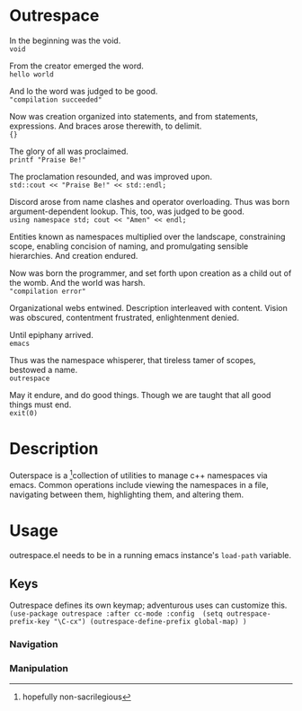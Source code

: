 Outrespace
==========

In the beginning was the void.  
`void`

From the creator emerged the word.  
`hello world`

And lo the word was judged to be good.  
`"compilation succeeded"`

Now was creation organized into statements, and from statements, expressions.  And braces arose therewith, to delimit.  
`{}`

The glory of all was proclaimed.  
`printf "Praise Be!"`

The proclamation resounded, and was improved upon.  
`std::cout << "Praise Be!" << std::endl;`

Discord arose from name clashes and operator overloading.  Thus was born argument-dependent lookup.  This, too, was judged to be good.  
`using namespace std;
cout << "Amen" << endl; `

Entities known as namespaces multiplied over the landscape, constraining scope, enabling concision of naming, and promulgating sensible hierarchies.  And creation endured.  

Now was born the programmer, and set forth upon creation as a child out of the womb.  And the world was harsh.  
`"compilation error"`

Organizational webs entwined.  Description interleaved with content.  Vision was obscured, contentment frustrated, enlightenment denied.  

Until epiphany arrived.  
`emacs`

Thus was the namespace whisperer, that tireless tamer of scopes, bestowed a name.  
`outrespace`

May it endure, and do good things.  Though we are taught that all good things must end.  
`exit(0)`

# Description #
Outerspace is a [^1]collection of utilities to manage c++ namespaces via emacs.  Common operations include viewing the namespaces in a file, navigating between them, highlighting them, and altering them.

# Usage #
outrespace.el needs to be in a running emacs instance's `load-path` variable.

## Keys ##
Outrespace defines its own keymap; adventurous uses can customize this.  
`(use-package outrespace
  :after cc-mode
  :config 
  (setq outrespace-prefix-key "\C-cx")
  (outrespace-define-prefix global-map)
  )`

### Navigation ###

### Manipulation ###

[^1]: hopefully non-sacrilegious 
